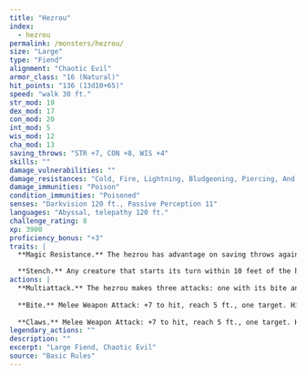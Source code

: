 ```yaml
---
title: "Hezrou"
index:
  - hezrou
permalink: /monsters/hezrou/
size: "Large"
type: "Fiend"
alignment: "Chaotic Evil"
armor_class: "16 (Natural)"
hit_points: "136 (13d10+65)"
speed: "walk 30 ft."
str_mod: 19
dex_mod: 17
con_mod: 20
int_mod: 5
wis_mod: 12
cha_mod: 13
saving_throws: "STR +7, CON +8, WIS +4"
skills: ""
damage_vulnerabilities: ""
damage_resistances: "Cold, Fire, Lightning, Bludgeoning, Piercing, And Slashing From Nonmagical Weapons"
damage_immunities: "Poison"
condition_immunities: "Poisoned"
senses: "Darkvision 120 ft., Passive Perception 11"
languages: "Abyssal, telepathy 120 ft."
challenge_rating: 8
xp: 3900
proficiency_bonus: "+3"
traits: |
  **Magic Resistance.** The hezrou has advantage on saving throws against spells and other magical effects.

  **Stench.** Any creature that starts its turn within 10 feet of the hezrou must succeed on a DC 14 Constitution saving throw or be poisoned until the start of its next turn. On a successful saving throw, the creature is immune to the hezrou's stench for 24 hours.
actions: |
  **Multiattack.** The hezrou makes three attacks: one with its bite and two with its claws.
  
  **Bite.** Melee Weapon Attack: +7 to hit, reach 5 ft., one target. Hit: 15 (2d10 + 4) piercing damage.
  
  **Claws.** Melee Weapon Attack: +7 to hit, reach 5 ft., one target. Hit: 11 (2d6 + 4) slashing damage.  
legendary_actions: ""
description: ""
excerpt: "Large Fiend, Chaotic Evil"
source: "Basic Rules"
---
```

